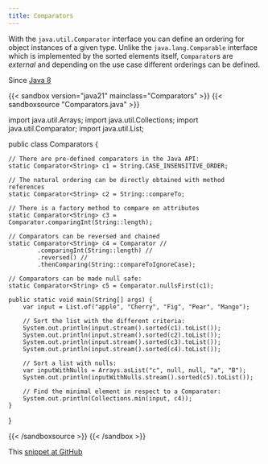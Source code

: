 ```yaml
---
title: Comparators
---
```


With the `java.util.Comparator` interface you can define an ordering for
 object instances of a given type. Unlike the `java.lang.Comparable` interface
 which is implemented by the sorted elements itself, `Comparator`s are
 *external* and depending on the use case different orderings can be defined.

Since [Java 8](/jdk/8/)

{{< sandbox version="java21" mainclass="Comparators" >}}
{{< sandboxsource "Comparators.java" >}}

import java.util.Arrays;
import java.util.Collections;
import java.util.Comparator;
import java.util.List;

public class Comparators {

	// There are pre-defined comparators in the Java API:
	static Comparator<String> c1 = String.CASE_INSENSITIVE_ORDER;

	// The natural ordering can be directly obtained with method references
	static Comparator<String> c2 = String::compareTo;

	// There is a factory method to compare on attributes
	static Comparator<String> c3 = Comparator.comparingInt(String::length);

	// Comparators can be reversed and chained
	static Comparator<String> c4 = Comparator //
			.comparingInt(String::length) //
			.reversed() //
			.thenComparing(String::compareToIgnoreCase);

	// Comparators can be made null safe:
	static Comparator<String> c5 = Comparator.nullsFirst(c1);

	public static void main(String[] args) {
		var input = List.of("apple", "Cherry", "Fig", "Pear", "Mango");

		// Sort the list with the different criteria:
		System.out.println(input.stream().sorted(c1).toList());
		System.out.println(input.stream().sorted(c2).toList());
		System.out.println(input.stream().sorted(c3).toList());
		System.out.println(input.stream().sorted(c4).toList());

		// Sort a list with nulls:
		var inputWithNulls = Arrays.asList("c", null, null, "a", "B");
		System.out.println(inputWithNulls.stream().sorted(c5).toList());

		// Find the minimal element in respect to a Comparator:
		System.out.println(Collections.min(input, c4));
	}

}

{{< /sandboxsource >}}
{{< /sandbox >}}

This [snippet at GitHub](https://github.com/marchof/io.javaalmanac.snippets/tree/master/src/main/java/io/javaalmanac/snippets/util/Comparators.java)
